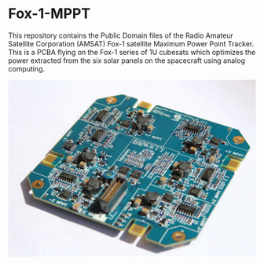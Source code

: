 # Fox-1-MPPT
This repository contains the Public Domain files of the Radio Amateur Satellite Corporation (AMSAT) Fox-1 satellite Maximum Power Point Tracker. This is a PCBA flying on the Fox-1 series of 1U cubesats which optimizes the power extracted from the six solar panels on the spacecraft using analog computing.

![AMSAT Fox-1 MPPT](/images/mpptrev2_1500w_LowRes.jpg)
